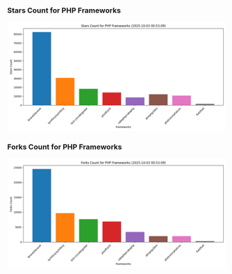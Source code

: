 ### Stars Count for PHP Frameworks

![Stars Chart](./archive/charts/20251003005309_stars_count.png)

### Forks Count for PHP Frameworks

![Forks Chart](./archive/charts/20251003005309_forks_count.png)


